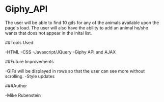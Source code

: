 # Giphy_API

The user will be able to find 10 gifs for any of the animals available upon the page's load.  The user will also have the ability to add an animal he/she wants that does not appear in the inital list.

##Tools Used

-HTML
-CSS
-Javascript/JQuery
-Giphy API and AJAX

##Future Improvements

-GIFs will be displayed in rows so that the user can see more without scrolling.
-Style updates

###Author

-Mike Rubenstein